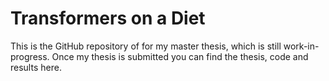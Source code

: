 # Transformers on a Diet

This is the GitHub repository of for my master thesis, which is still work-in-progress. Once my thesis is submitted you can find the thesis, code and results here.
